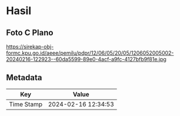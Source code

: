 # Hasil

## Foto C Plano

https://sirekap-obj-formc.kpu.go.id/aeee/pemilu/pdpr/12/06/05/20/05/1206052005002-20240216-122923--60da5599-89e0-4acf-a9fc-4127bfb9f81e.jpg


## Metadata

| Key        | Value               |
| ---------- | ------------------- |
| Time Stamp | 2024-02-16 12:34:53 |



